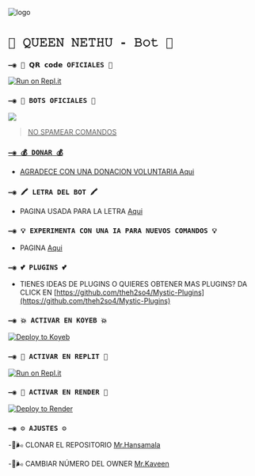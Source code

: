 ![logo](https://i.ibb.co/h8mHLj8/103902036-removebg-preview.png)

# `🧿 𝚀𝚄𝙴𝙴𝙽 𝙽𝙴𝚃𝙷𝚄 - 𝙱𝚘𝚝 🔮`

### `—◉ 🔗 𝗤𝗥 𝗰𝗼𝗱𝗲 OFICIALES 🔗`

[![Run on Repl.it](https://replit.com/@MusicParadise/Queen-Nethu-QR?v=1)](https://replit.com/@MusicParadise/Queen-Nethu-QR?v=1) 


### `—◉ 🤖 BOTS OFICIALES 🤖`

<a href="https://api.whatsapp.com/send/?phone=5219991402134&text=/estado&type=phone_number&app_absent=0" target="blank"><img src="https://img.shields.io/badge/BOT_OFICIAL_1-25D366?style=for-the-badge&logo=whatsapp&logoColor=white" />

 > NO SPAMEAR COMANDOS

### `—◉ 💰 DONAR 💰`
- AGRADECE CON UNA DONACION VOLUNTARIA [Aqui](https://www.paypal.me/TheShadowBrokers133)

### `—◉ 🖍 LETRA DEL BOT 🖍`
- PAGINA USADA PARA LA LETRA [Aqui](https://smiley.cool/es/weirdmaker.php)

### `—◉ 💡 EXPERIMENTA CON UNA IA PARA NUEVOS COMANDOS 💡`
- PAGINA [Aqui](https://beta.openai.com/playground)

### `—◉ 💕 PLUGINS 💕`
- TIENES IDEAS DE PLUGINS O QUIERES OBTENER MAS PLUGINS? DA CLICK EN [https://github.com/theh2so4/Mystic-Plugins](https://github.com/theh2so4/Mystic-Plugins)
  
### `—◉ 💥 ACTIVAR EN KOYEB 💥`

[![Deploy to Koyeb](https://www.koyeb.com/static/images/deploy/button.svg)](https://app.koyeb.com/deploy?type=git&repository=https://github.com/BrunoSobrino/TheMystic-Bot-MD&branch=master&name=mysticbot)
  
### `—◉ 🌌 ACTIVAR EN REPLIT 🌌`

[![Run on Repl.it](https://repl.it/badge/github/shashikabot/-Queen-Nethu-MD-Bot-)](https://repl.it/github/shashikabot/-Queen-Nethu-MD-Bot-) 
  
### `—◉ 🔰 ACTIVAR EN RENDER 🔰`

[![Deploy to Render](https://render.com/images/deploy-to-render-button.svg)](https://dashboard.render.com/blueprint/new?repo=https%3A%2F%2Fgithub.com%2FBrunoSobrino%2FTheMystic-Bot-MD) 

### `—◉ ⚙️ AJUSTES ⚙️`
-👤🌬️ CLONAR EL REPOSITORIO [Mr.Hansamala](https://github.com/shashikabot/-Queen-Nethu-MD-Bot-/fork)

-👤🌬️ CAMBIAR NÚMERO DEL OWNER [Mr.Kaveen](https://github.com/shashikabot/-Queen-Nethu-MD-Bot-/blob/master/config.js)
